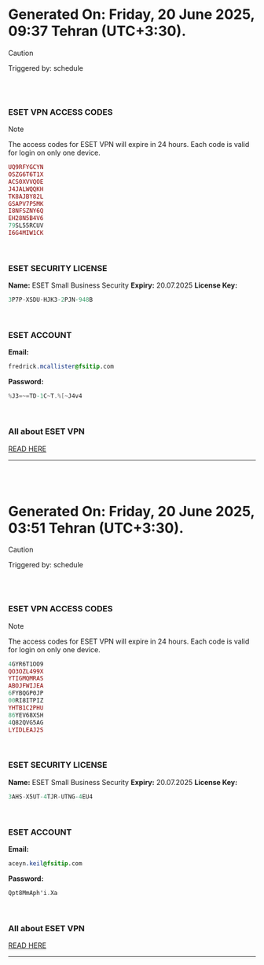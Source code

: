 # Generated On: Friday, 20 June 2025, 09:37 Tehran (UTC+3:30).

> [!CAUTION]
> Triggered by: schedule

<br><br>

### ESET VPN ACCESS CODES

> [!NOTE]
> The access codes for ESET VPN will expire in 24 hours.
> Each code is valid for login on only one device.

```ruby
UQ9RFYGCYN
OSZG6T6T1X
ACS0XVVQOE
J4JALWQQKH
TK8AJBY82L
GSAPV7P5MK
I8NFSZNY6Q
EH28N5B4V6
79SL55RCUV
I6G4MIW1CK
```

<br>

### ESET SECURITY LICENSE

**Name:** ESET Small Business Security
**Expiry:** 20.07.2025
**License Key:**

```POV-Ray SDL
3P7P-XSDU-HJK3-2PJN-948B
```

<br>

### ESET ACCOUNT

**Email:**

```CSS
fredrick.mcallister@fsitip.com
```

**Password:**

```POV-Ray SDL
%J3=~=TD-1C~T.%[~J4v4
```

<br>

### All about ESET VPN

[READ HERE](https://t.me/F_NiREvil/2113)

---

<br><br>

# Generated On: Friday, 20 June 2025, 03:51 Tehran (UTC+3:30).

> [!CAUTION]
> Triggered by: schedule

<br><br>

### ESET VPN ACCESS CODES

> [!NOTE]
> The access codes for ESET VPN will expire in 24 hours.
> Each code is valid for login on only one device.

```ruby
4GYR6T1OO9
QO3OZL499X
YTIGMQMRAS
ABOJFWIJEA
6FYBQGP0JP
00RI8ITPIZ
YHTB1C2PHU
86YEV68XSH
4Q82QVG5AG
LYIDLEAJ2S
```

<br>

### ESET SECURITY LICENSE

**Name:** ESET Small Business Security
**Expiry:** 20.07.2025
**License Key:**

```POV-Ray SDL
3AHS-X5UT-4TJR-UTNG-4EU4
```

<br>

### ESET ACCOUNT

**Email:**

```CSS
aceyn.keil@fsitip.com
```

**Password:**

```POV-Ray SDL
Qpt8MmAph'i.Xa
```

<br>

### All about ESET VPN

[READ HERE](https://t.me/F_NiREvil/2113)

---

<br><br>

